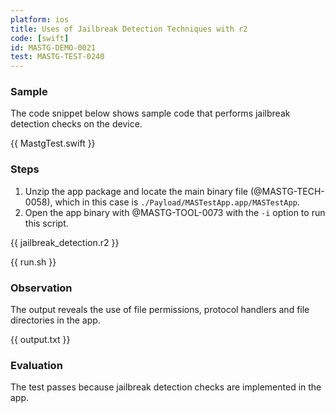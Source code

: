 ```yaml
---
platform: ios
title: Uses of Jailbreak Detection Techniques with r2
code: [swift]
id: MASTG-DEMO-0021
test: MASTG-TEST-0240
---
```


### Sample

The code snippet below shows sample code that performs jailbreak detection checks on the device.

{{ MastgTest.swift }}

### Steps

1. Unzip the app package and locate the main binary file (@MASTG-TECH-0058), which in this case is `./Payload/MASTestApp.app/MASTestApp`.
2. Open the app binary with @MASTG-TOOL-0073 with the `-i` option to run this script.

{{ jailbreak_detection.r2 }}

{{ run.sh }}

### Observation

The output reveals the use of file permissions, protocol handlers and file directories in the app.

{{ output.txt }}

### Evaluation

The test passes because jailbreak detection checks are implemented in the app.
